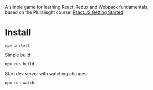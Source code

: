 A simple game for learning React, Redux and Webpack fundamentals, based on the Pluralisght course: [React.JS Getting Started](https://app.pluralsight.com/library/courses/react-js-getting-started)

# Install

```bash
npm install
```

Simple build:
```bash
npm run build
```

Start dev server with watching changes:
```bash
npm run watch
```